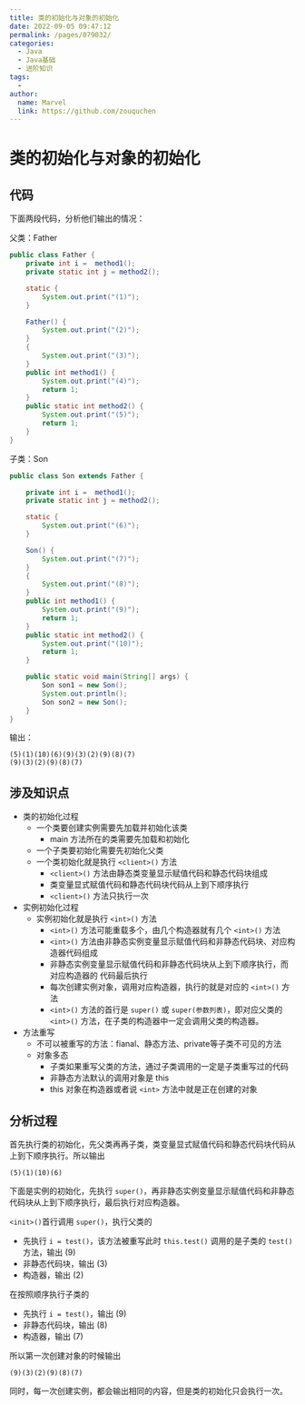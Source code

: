 ```yaml
---
title: 类的初始化与对象的初始化
date: 2022-09-05 09:47:12
permalink: /pages/079032/
categories:
  - Java
  - Java基础
  - 进阶知识
tags:
  - 
author: 
  name: Marvel
  link: https://github.com/zouquchen
---
```

# 类的初始化与对象的初始化

## 代码

下面两段代码，分析他们输出的情况：

父类：Father

```java
public class Father {
    private int i =  method1();
    private static int j = method2();

    static {
        System.out.print("(1)");
    }

    Father() {
        System.out.print("(2)");
    }
    {
        System.out.print("(3)");
    }
    public int method1() {
        System.out.print("(4)");
        return 1;
    }
    public static int method2() {
        System.out.print("(5)");
        return 1;
    }
}
```

子类：Son

```java
public class Son extends Father {

    private int i =  method1();
    private static int j = method2();

    static {
        System.out.print("(6)");
    }

    Son() {
        System.out.print("(7)");
    }
    {
        System.out.print("(8)");
    }
    public int method1() {
        System.out.print("(9)");
        return 1;
    }
    public static int method2() {
        System.out.print("(10)");
        return 1;
    }

    public static void main(String[] args) {
        Son son1 = new Son();
        System.out.println();
        Son son2 = new Son();
    }
}
```

输出：

```
(5)(1)(10)(6)(9)(3)(2)(9)(8)(7)
(9)(3)(2)(9)(8)(7)
```

## 涉及知识点

- 类的初始化过程
  - 一个类要创建实例需要先加载并初始化该类
    - main 方法所在的类需要先加载和初始化
  - 一个子类要初始化需要先初始化父类
  - 一个类初始化就是执行 `<client>()` 方法
    - `<client>()` 方法由静态类变量显示赋值代码和静态代码块组成
    - 类变量显式赋值代码和静态代码块代码从上到下顺序执行
    - `<client>()` 方法只执行一次
- 实例初始化过程
  - 实例初始化就是执行 `<int>()` 方法
    -  `<int>()` 方法可能重载多个，由几个构造器就有几个 `<int>()`  方法
    -  `<int>()` 方法由非静态实例变量显示赋值代码和非静态代码块、对应构造器代码组成
    - 非静态实例变量显示赋值代码和非静态代码块从上到下顺序执行，而对应构造器的 代码最后执行
    - 每次创建实例对象，调用对应构造器，执行的就是对应的  `<int>()` 方法
    -  `<int>()` 方法的首行是 `super()` 或 `super(参数列表)`，即对应父类的 `<int>()` 方法，在子类的构造器中一定会调用父类的构造器。
- 方法重写
  - 不可以被重写的方法：fianal、静态方法、private等子类不可见的方法
  - 对象多态
    - 子类如果重写父类的方法，通过子类调用的一定是子类重写过的代码
    - 非静态方法默认的调用对象是 this
    - this 对象在构造器或者说 `<int>` 方法中就是正在创建的对象

## 分析过程

首先执行类的初始化，先父类再再子类，类变量显式赋值代码和静态代码块代码从上到下顺序执行。所以输出

```
(5)(1)(10)(6)
```

下面是实例的初始化，先执行 `super()`，再非静态实例变量显示赋值代码和非静态代码块从上到下顺序执行，最后执行对应构造器。

`<init>()`首行调用 `super()`，执行父类的

- 先执行 `i = test()`，该方法被重写此时 `this.test()` 调用的是子类的 `test()` 方法，输出 (9)
- 非静态代码块，输出 (3)
- 构造器，输出 (2)

在按照顺序执行子类的

- 先执行 `i = test()`，输出 (9)
- 非静态代码块，输出 (8)
- 构造器，输出 (7)

所以第一次创建对象的时候输出

```
(9)(3)(2)(9)(8)(7)
```

同时，每一次创建实例，都会输出相同的内容，但是类的初始化只会执行一次。